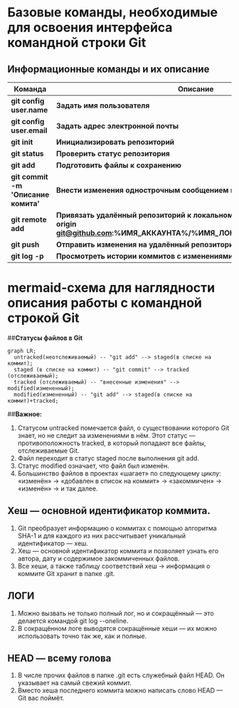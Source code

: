 # **Базовые команды, необходимые для освоения интерфейса командной строки Git**

## Информационные команды и их описание


| Команда | Описание |
| ------- | ---------|
|**git config user.name** |**Задать имя пользователя** |
|**git config user.email**|**Задать адрес электронной почты** |
|**git init**|**Инициализировать репозиторий**|
|**git status**|**Проверить статус репозитория**|
|**git add**|**Подготовить файлы к сохранению**|
|**git commit -m 'Описание комита'**|**Внести изменения однострочным сообщением или через редактор**|
|**git remote add**|**Привязать удалённый репозиторий к локальному. Пример: git remote add origin git@github.com:%ИМЯ_АККАУНТА%/%ИМЯ_ЛОКАЛЬНОГО_РЕПОЗИТОРИЯ%**|
|**git push**|**Отправить изменения на удалённый репозиторий**|
|**git log -p**|**Просмотреть истории коммитов с изменениями**|

# **mermaid-схема для наглядности описания работы с командной строкой Git**

##**Статусы файлов в Git**

```mermaid
graph LR;
  untracked(неотслеживаемый) -- "git add" --> staged(в списке на коммит);
  staged (в списке на коммит) -- "git commit" --> tracked (отслеживаемый);
  tracked (отслеживаемый) -- "внесенные изменения" --> modified(измененный);
  modified(измененный) -- "git add" --> staged(в списке на коммит)+tracked;

```

##**Важное:**
1. Статусом untracked помечается файл, о существовании которого Git знает, но не следит за изменениями в нём. Этот статус — противоположность tracked, в который попадают все файлы, отслеживаемые Git.
2. Файл переходит в статус staged после выполнения git add.
3. Статус modified означает, что файл был изменён.
4. Большинство файлов в проектах «шагает» по следующему циклу: «изменён» → «добавлен в список на коммит» → «закоммичен» → «изменён» → и так далее.

## **Хеш** — основной идентификатор коммита.
1. Git преобразует информацию о коммитах с помощью алгоритма SHA-1 и для каждого из них рассчитывает уникальный идентификатор — хеш.
2. Хеш — основной идентификатор коммита и позволяет узнать его автора, дату и содержимое закоммиченных файлов.
3. Все хеши, а также таблицу соответствий хеш → информация о коммите Git хранит в папке .git.

## **ЛОГИ**
1. Можно вызвать не только полный лог, но и сокращённый — это делается командой git log --oneline.
2. В сокращённом логе выводятся сокращённые хеши — их можно использовать точно так же, как и полные.


## **HEAD — всему голова**
1. В числе прочих файлов в папке .git есть служебный файл HEAD. Он указывает на самый свежий коммит.
2. Вместо хеша последнего коммита можно написать слово HEAD — Git вас поймёт.
